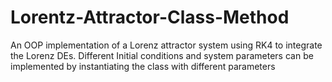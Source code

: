 # Lorentz-Attractor-Class-Method
An OOP implementation of a Lorenz attractor system using RK4 to integrate the Lorenz DEs. Different Initial conditions and system parameters can be implemented by instantiating the class with different parameters
